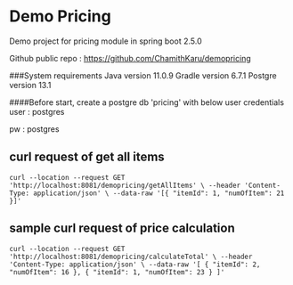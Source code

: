 # Demo Pricing
Demo project for pricing module in spring boot 2.5.0

Github public repo :
https://github.com/ChamithKaru/demopricing

###System requirements
Java version 11.0.9
Gradle version  6.7.1
Postgre version 13.1

####Before start, create a postgre db 'pricing' with below user credentials
user : postgres 

pw : postgres

## curl request of get all items
`curl --location --request GET 'http://localhost:8081/demopricing/getAllItems' \
--header 'Content-Type: application/json' \
--data-raw '[{
"itemId": 1,
"numOfItem": 21
}]'`


## sample curl request of price calculation

`curl --location --request GET 'http://localhost:8081/demopricing/calculateTotal' \
--header 'Content-Type: application/json' \
--data-raw '[
{
"itemId": 2,
"numOfItem": 16
},
{
"itemId": 1,
"numOfItem": 23
}
]'`

